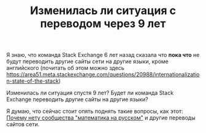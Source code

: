 ﻿---
title: "Изменилась ли ситуация с переводом через 9 лет"
se.owner.user_id: 598883
se.owner.display_name: "Матвей Жуковский"
se.owner.link: "https://ru.meta.stackoverflow.com/users/598883/%d0%9c%d0%b0%d1%82%d0%b2%d0%b5%d0%b9-%d0%96%d1%83%d0%ba%d0%be%d0%b2%d1%81%d0%ba%d0%b8%d0%b9"
se.link: "https://ru.meta.stackoverflow.com/questions/14329/%d0%98%d0%b7%d0%bc%d0%b5%d0%bd%d0%b8%d0%bb%d0%b0%d1%81%d1%8c-%d0%bb%d0%b8-%d1%81%d0%b8%d1%82%d1%83%d0%b0%d1%86%d0%b8%d1%8f-%d1%81-%d0%bf%d0%b5%d1%80%d0%b5%d0%b2%d0%be%d0%b4%d0%be%d0%bc-%d1%87%d0%b5%d1%80%d0%b5%d0%b7-9-%d0%bb%d0%b5%d1%82"
se.question_id: 14329
se.post_type: question
---
<p>Я знаю, что команда Stack Exchange 6 лет назад сказала что <strong>пока что</strong> не будут переводить другие сайты сети на другие языки, кроме английского (почитать об этом можно здесь
<a href="https://area51.meta.stackexchange.com/questions/20988/internationalization-state-of-the-stack">https://area51.meta.stackexchange.com/questions/20988/internationalization-state-of-the-stack</a>)</p>
<p>Изменилась ли ситуация спустя 9 лет? Будет ли команда Stack Exchange переводить другие сайты на другие языки?</p>
<p>Я думаю, что сейчас стоит опять поднять такие вопросы, как этот:
<a href="https://ru.meta.stackoverflow.com/questions/7423">Почему нету сообщества &quot;математика на русском&quot;</a> и другие переводы сайтов сети.</p>
